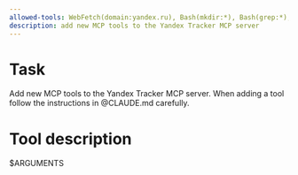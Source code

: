 ```yaml
---
allowed-tools: WebFetch(domain:yandex.ru), Bash(mkdir:*), Bash(grep:*), Bash(make:*), Bash(find:*), Bash(sed:*)
description: add new MCP tools to the Yandex Tracker MCP server
---
```


# Task
Add new MCP tools to the Yandex Tracker MCP server. When adding a tool follow the instructions in @CLAUDE.md carefully.

# Tool description

$ARGUMENTS

